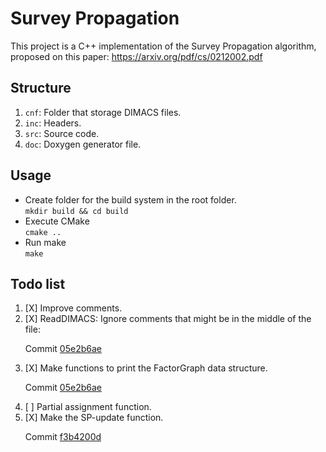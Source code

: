 # Survey Propagation
This project is a C++ implementation of the Survey Propagation algorithm, proposed on this paper:
 https://arxiv.org/pdf/cs/0212002.pdf

## Structure
1. `cnf`: Folder that storage DIMACS files. 
2. `inc`: Headers. 
3. `src`: Source code. 
4. `doc`: Doxygen generator file. 
## Usage
- Create folder for the build system in the root folder. <br />
```mkdir build && cd build```
- Execute CMake <br />
  ```cmake ..```
- Run make <br />
  `make`

## Todo list 
1. [X] Improve comments. 
2. [X] ReadDIMACS: Ignore comments that might be in the middle of the file: <p>Commit <a href="https://github.com/antoniomanuelfr/Survey-Propagation/commit/05e2b6ae459a25f6824fc8eccd17264eb44da99f" rel="nofollow">05e2b6ae</a></p>
3. [X] Make functions to print the FactorGraph data structure. <p>Commit <a href="https://github.com/antoniomanuelfr/Survey-Propagation/commit/05e2b6ae459a25f6824fc8eccd17264eb44da99f" rel="nofollow">05e2b6ae</a></p>
4. [ ] Partial assignment function. 
5. [X] Make the SP-update function. <p>Commit <a href="https://github.com/antoniomanuelfr/Survey-Propagation/commit/f3b4200da100bbc5a34f3217fe8e1516d3d5a2e5" rel="nofollow">f3b4200d</a></p>
